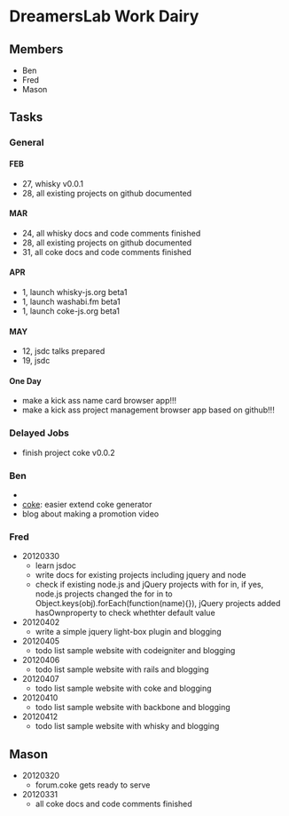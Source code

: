 # DreamersLab Work Dairy

## Members
- Ben
- Fred
- Mason



## Tasks

### General

#### FEB
- 27, whisky v0.0.1
- 28, all existing projects on github documented

#### MAR
- 24, all whisky docs and code comments finished
- 28, all existing projects on github documented
- 31, all coke docs and code comments finished

#### APR
- 1, launch whisky-js.org beta1
- 1, launch washabi.fm beta1
- 1, launch coke-js.org beta1

#### MAY
- 12, jsdc talks prepared
- 19, jsdc

#### One Day
- make a kick ass name card browser app!!!
- make a kick ass project management browser app based on github!!!



### Delayed Jobs
- finish project coke v0.0.2



### Ben
- [coke]: protect_from_forgery
- [coke]: easier extend coke generator
- blog about making a promotion video



### Fred
- 20120330
  - learn jsdoc
  - write docs for existing projects including jquery and node
  - check if existing node.js and jQuery projects with for in, if yes, node.js projects changed the for in to Object.keys(obj).forEach(function(name){}), jQuery projects added hasOwnproperty to check whethter default value
- 20120402
  - write a simple jquery light-box plugin and blogging
- 20120405
  - todo list sample website with codeigniter and blogging
- 20120406
  - todo list sample website with rails and blogging
- 20120407
  - todo list sample website with coke and blogging
- 20120410
  - todo list sample website with backbone and blogging
- 20120412
  - todo list sample website with whisky and blogging



## Mason
- 20120320
  - forum.coke gets ready to serve
- 20120331
  - all coke docs and code comments finished

